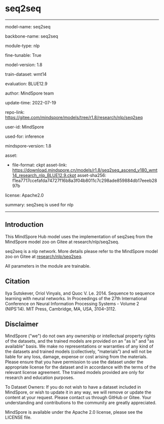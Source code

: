 # seq2seq

---

model-name: seq2seq

backbone-name: seq2seq

module-type: nlp

fine-tunable: True

model-version: 1.8

train-dataset: wmt14

evaluation: BLUE12.9

author: MindSpore team

update-time: 2022-07-19

repo-link: <https://gitee.com/mindspore/models/tree/r1.8/research/nlp/seq2seq>

user-id: MindSpore

used-for: inference

mindspore-version: 1.8

asset:

-
    file-format: ckpt
    asset-link: <https://download.mindspore.cn/models/r1.8/seq2seq_ascend_v180_wmt14_research_nlp_BLUE12.9.ckpt>
    asset-sha256: f1ea7717ccefafda74727f16b8a3f04b8011c7c298ade859884db17eeeb2897b

license: Apache2.0

summary: seq2seq is used for nlp

---

## Introduction

This MindSpore Hub model uses the implementation of seq2seq from the MindSpore model zoo on Gitee at research/nlp/seq2seq.

seq2seq is a nlp network. More details please refer to the MindSpore model zoo on Gitee at [research/nlp/seq2seq](https://gitee.com/mindspore/models/blob/r1.8/research/nlp/seq2seq/README_CN.md).

All parameters in the module are trainable.

## Citation

Ilya Sutskever, Oriol Vinyals, and Quoc V. Le. 2014. Sequence to sequence learning with neural networks. In Proceedings of the 27th International Conference on Neural Information Processing Systems - Volume 2 (NIPS'14). MIT Press, Cambridge, MA, USA, 3104–3112.

## Disclaimer

MindSpore ("we") do not own any ownership or intellectual property rights of the datasets, and the trained models are provided on an "as is" and "as available" basis. We make no representations or warranties of any kind of the datasets and trained models (collectively, “materials”) and will not be liable for any loss, damage, expense or cost arising from the materials. Please ensure that you have permission to use the dataset under the appropriate license for the dataset and in accordance with the terms of the relevant license agreement. The trained models provided are only for research and education purposes.

To Dataset Owners: If you do not wish to have a dataset included in MindSpore, or wish to update it in any way, we will remove or update the content at your request. Please contact us through GitHub or Gitee. Your understanding and contributions to the community are greatly appreciated.

MindSpore is available under the Apache 2.0 license, please see the LICENSE file.
